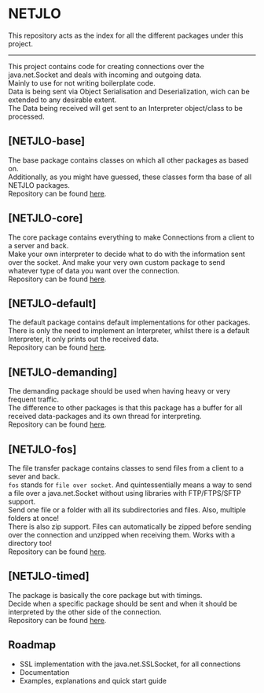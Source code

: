 # NETJLO
This repository acts as the index for all the different packages under this project.   

---

This project contains code for creating connections over the java.net.Socket and deals with incoming and outgoing data.  
Mainly to use for not writing boilerplate code.  
Data is being sent via Object Serialisation and Deserialization, wich can be extended to any desirable extent.  
The Data being received will get sent to an Interpreter object/class to be processed.

## [NETJLO-base]
The base package contains classes on which all other packages as based on.  
Additionally, as you might have guessed, these classes form tha base of all NETJLO packages.  
Repository can be found [here](https://github.com/Medox36/NETJLO-base).  

## [NETJLO-core]
The core package contains everything to make Connections from a client to a server and back.  
Make your own interpreter to decide what to do with the information sent over the socket. And make your very own custom package to send whatever type of data you want over the connection.  
Repository can be found [here](https://github.com/Medox36/NETJLO-core).

## [NETJLO-default]
The default package contains default implementations for other packages.  
There is only the need to implement an Interpreter, whilst there is a default Interpreter, it only prints out the received data.  
Repository can be found [here](https://github.com/Medox36/NETJLO-default).

## [NETJLO-demanding]
The demanding package should be used when having heavy or very frequent traffic.  
The difference to other packages is that this package has a buffer for all received data-packages and its own thread for interpreting.  
Repository can be found [here](https://github.com/Medox36/NETJLO-demanding).

## [NETJLO-fos]
The file transfer package contains classes to send files from a client to a sever and back.  
```fos``` stands for ```file over socket```. And quintessentially means a way to send a file over a java.net.Socket without using libraries with FTP/FTPS/SFTP support.  
Send one file or a folder with all its subdirectories and files. Also, multiple folders at once!  
There is also zip support. Files can automatically be zipped before sending over the connection and unzipped when receiving them. Works with a directory too!  
Repository can be found [here](https://github.com/Medox36/NETJLO-fos).

## [NETJLO-timed]
The package is basically the core package but with timings.  
Decide when a specific package should be sent and when it should be interpreted by the other side of the connection.  
Repository can be found [here](https://github.com/Medox36/NETJLO-timed).

## Roadmap
- SSL implementation with the java.net.SSLSocket, for all connections
- Documentation
- Examples, explanations and quick start guide
